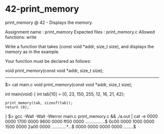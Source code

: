 # 42-print_memory
print_memory @ 42 - Displays the memory.

Assignment name  : print_memory
Expected files   : print_memory.c
Allowed functions: write

Write a function that takes (const void *addr, size_t size), and displays the
memory as in the example.

Your function must be declared as follows:

void	print_memory(const void *addr, size_t size);

---------
$> cat main.c
void	print_memory(const void *addr, size_t size);

int	main(void)
{
	int	tab[10] = {0, 23, 150, 255,
	              12, 16,  21, 42};

	print_memory(tab, sizeof(tab));
	return (0);
}
$> gcc -Wall -Wall -Werror main.c print_memory.c && ./a.out | cat -e
0000 0000 1700 0000 9600 0000 ff00 0000 ................$
0c00 0000 1000 0000 1500 0000 2a00 0000 ............*...$
0000 0000 0000 0000                     ........$
